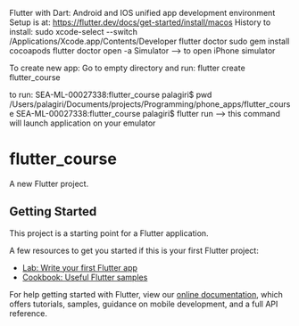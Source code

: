 
Flutter with Dart: Android and IOS unified app development environment
Setup is at: https://flutter.dev/docs/get-started/install/macos
History to install:
sudo xcode-select --switch /Applications/Xcode.app/Contents/Developer
flutter doctor
sudo gem install cocoapods
flutter doctor
open -a Simulator —> to open iPhone simulator

To create new app:
Go to empty directory and run: flutter create flutter_course

to run:
SEA-ML-00027338:flutter_course palagiri$ pwd
/Users/palagiri/Documents/projects/Programming/phone_apps/flutter_course
SEA-ML-00027338:flutter_course palagiri$ flutter run  --> this command will launch application on your emulator

# flutter_course

A new Flutter project.

## Getting Started

This project is a starting point for a Flutter application.

A few resources to get you started if this is your first Flutter project:

- [Lab: Write your first Flutter app](https://flutter.dev/docs/get-started/codelab)
- [Cookbook: Useful Flutter samples](https://flutter.dev/docs/cookbook)

For help getting started with Flutter, view our
[online documentation](https://flutter.dev/docs), which offers tutorials,
samples, guidance on mobile development, and a full API reference.

